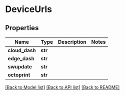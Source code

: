 # DeviceUrls


## Properties
Name | Type | Description | Notes
------------ | ------------- | ------------- | -------------
**cloud_dash** | **str** |  | 
**edge_dash** | **str** |  | 
**swupdate** | **str** |  | 
**octoprint** | **str** |  | 

[[Back to Model list]](../README.md#documentation-for-models) [[Back to API list]](../README.md#documentation-for-api-endpoints) [[Back to README]](../README.md)



